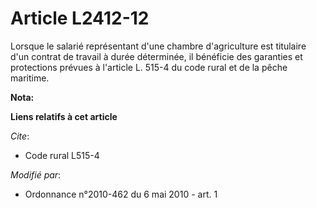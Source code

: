# Article L2412-12

Lorsque le salarié représentant d'une chambre d'agriculture est titulaire d'un contrat de travail à durée déterminée, il
bénéficie des garanties et protections prévues à l'article L. 515-4 du code rural et de la pêche maritime.

**Nota:**



**Liens relatifs à cet article**

_Cite_:

  - Code rural L515-4

_Modifié par_:

  - Ordonnance n°2010-462 du 6 mai 2010 - art. 1
